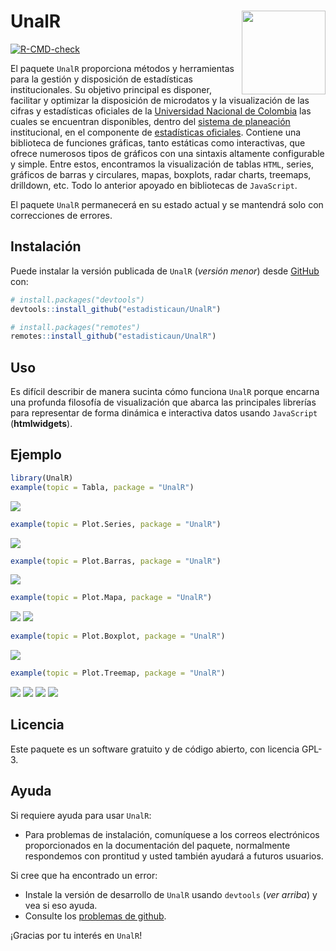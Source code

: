 # UnalR <a href='http://estadisticaun.github.io/UnalR'><img src='man/figures/Logo.png' align="right" height="134" /></a>

<!-- badges: start -->
[![R-CMD-check](https://github.com/estadisticaun/UnalR/actions/workflows/R-CMD-check.yaml/badge.svg)](https://github.com/estadisticaun/UnalR/actions/workflows/R-CMD-check.yaml)
<!-- badges: end -->

El paquete `UnalR` proporciona métodos y herramientas para la gestión y disposición de estadísticas institucionales. Su objetivo principal es disponer, facilitar y optimizar la disposición de microdatos y la visualización de las cifras y estadísticas oficiales de la [Universidad Nacional de Colombia](https://unal.edu.co) las cuales se encuentran disponibles, dentro del [sistema de planeación](http://planeacion.unal.edu.co/home/) institucional, en el componente de [estadísticas oficiales](http://estadisticas.unal.edu.co/home/). Contiene una biblioteca de funciones gráficas, tanto estáticas como interactivas, que ofrece numerosos tipos de gráficos con una sintaxis altamente configurable y simple. Entre estos, encontramos la visualización de tablas `HTML`, series, gráficos de barras y circulares, mapas, boxplots, radar charts, treemaps, drilldown, etc. Todo lo anterior apoyado en bibliotecas de `JavaScript`.

El paquete `UnalR` permanecerá en su estado actual y se mantendrá solo con correcciones de errores.

## Instalación

Puede instalar la versión publicada de `UnalR` (*versión menor*) desde [GitHub](https://github.com/) con:

``` r
# install.packages("devtools")
devtools::install_github("estadisticaun/UnalR")

# install.packages("remotes")
remotes::install_github("estadisticaun/UnalR")
```

## Uso

Es difícil describir de manera sucinta cómo funciona `UnalR` porque encarna una profunda filosofía de visualización que abarca las principales librerías para representar de forma dinámica e interactiva datos usando `JavaScript` (**htmlwidgets**).

## Ejemplo

``` r
library(UnalR)
example(topic = Tabla, package = "UnalR")
```
![](man/figures/PlotExample1.png)

``` r
example(topic = Plot.Series, package = "UnalR")
```
![](man/figures/PlotExample2.png)

``` r
example(topic = Plot.Barras, package = "UnalR")
```
![](man/figures/PlotExample3.png)

``` r
example(topic = Plot.Mapa, package = "UnalR")
```
![](man/figures/PlotExample4.png)
![](man/figures/PlotExample5.png)

``` r
example(topic = Plot.Boxplot, package = "UnalR")
```
![](man/figures/PlotExample6.PNG)

``` r
example(topic = Plot.Treemap, package = "UnalR")
```
![](man/figures/PlotExample7.PNG)
![](man/figures/PlotExample8.PNG)
![](man/figures/PlotExample9.PNG)
![](man/figures/PlotExample10.PNG)

## Licencia

Este paquete es un software gratuito y de código abierto, con licencia GPL-3.

## Ayuda

Si requiere ayuda para usar `UnalR`:

  * Para problemas de instalación, comuníquese a los correos electrónicos proporcionados en la documentación del paquete, normalmente respondemos con prontitud y usted también ayudará a futuros usuarios.

Si cree que ha encontrado un error:

  * Instale la versión de desarrollo de `UnalR` usando `devtools` (*ver arriba*) y vea si eso ayuda.
  * Consulte los [problemas de github](https://github.com/estadisticaun).

¡Gracias por tu interés en `UnalR`!
